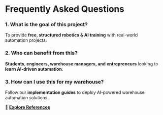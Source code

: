 # Frequently Asked Questions

### 1. What is the goal of this project?
To provide **free, structured robotics & AI training** with real-world automation projects.

### 2. Who can benefit from this?
**Students, engineers, warehouse managers, and entrepreneurs** looking to **learn AI-driven automation**.

### 3. How can I use this for my warehouse?
Follow our **implementation guides** to deploy AI-powered warehouse automation solutions.

📖 **[Explore References](references/)**
